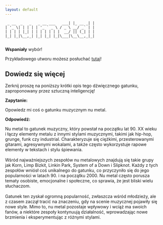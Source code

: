 ```yaml
---
layout: default
---
```


```                              _        _ 
 _ __  _   _   _ __ ___   ___| |_ __ _| |
| '_ \| | | | | '_ ` _ \ / _ \ __/ _` | |
| | | | |_| | | | | | | |  __/ || (_| | |
|_| |_|\__,_| |_| |_| |_|\___|\__\__,_|_|
                                         
```
**Wspaniały** wybór!

Przykładowego utworu możesz posłuchać [tutaj](https://p.scdn.co/mp3-preview/902dacc92715211e588270b1f4e62fd3681e218e)!
## Dowiedz się więcej
Zerknij proszę na poniższy krótki opis tego dźwięcznego gatunku, zaproponowany przez sztuczną inteligencję!



**Zapytanie:**

Opowiedz mi coś o gatunku muzycznym nu metal.

**Odpowiedź:**

Nu metal to gatunek muzyczny, który powstał na początku lat 90. XX wieku i łączy elementy metalu z innymi stylami muzycznymi, takimi jak hip-hop, grunge, funk czy industrial. Charakteryzuje się ciężkimi, przesterowanymi gitarami, agresywnymi wokalami, a także często wykorzystuje rapowe elementy w tekstach i stylu śpiewania.<br><br>Wśród najważniejszych zespołów nu metalowych znajdują się takie grupy jak Korn, Limp Bizkit, Linkin Park, System of a Down i Slipknot. Każdy z tych zespołów wniósł coś unikalnego do gatunku, co przyczyniło się do jego popularności w latach 90. i na początku 2000. Nu metal często porusza tematy osobiste, emocjonalne i społeczne, co sprawia, że jest bliski wielu słuchaczom.<br><br>Gatunek ten zyskał ogromną popularność, zwłaszcza wśród młodzieży, ale z czasem zaczął tracić na znaczeniu, gdy na scenie muzycznej pojawiły się nowe style. Mimo to, nu metal pozostaje wpływowy i wciąż ma swoich fanów, a niektóre zespoły kontynuują działalność, wprowadzając nowe brzmienia i eksperymentując z różnymi stylami.